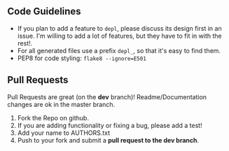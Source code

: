 Code Guidelines
---------------

- If you plan to add a feature to `depl`, please discuss its design first in an
  issue. I'm willing to add a lot of features, but they have to fit in with the
  rest!.
- For all generated files use a prefix ``depl_``, so that it's easy to find
  them.
- PEP8 for code styling: `flake8 --ignore=E501`


Pull Requests
-------------

Pull Requests are great (on the **dev** branch)! Readme/Documentation changes
are ok in the master branch.

 1. Fork the Repo on github.
 2. If you are adding functionality or fixing a bug, please add a test!
 3. Add your name to AUTHORS.txt
 4. Push to your fork and submit a **pull request to the dev branch**.

